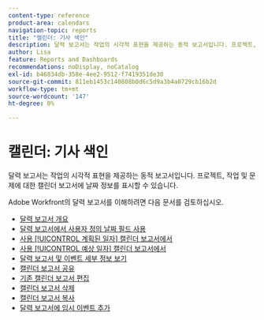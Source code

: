 ```yaml
---
content-type: reference
product-area: calendars
navigation-topic: reports
title: "캘린더: 기사 색인"
description: 달력 보고서는 작업의 시각적 표현을 제공하는 동적 보고서입니다. 프로젝트, 작업 및 문제에 대한 캘린더 보고서에 날짜 정보를 표시할 수 있습니다. Adobe Workfront의 달력 보고서를 이해하려면 이 문서를 검토하십시오.
author: Lisa
feature: Reports and Dashboards
recommendations: noDisplay, noCatalog
exl-id: b46834db-358e-4ee2-9512-f7419351de30
source-git-commit: 811eb1453c140808b0d6c5d9a3b4a0729cb16b2d
workflow-type: tm+mt
source-wordcount: '147'
ht-degree: 0%

---
```


# 캘린더: 기사 색인

<!--Audited: 01/2024-->

달력 보고서는 작업의 시각적 표현을 제공하는 동적 보고서입니다. 프로젝트, 작업 및 문제에 대한 캘린더 보고서에 날짜 정보를 표시할 수 있습니다.

Adobe Workfront의 달력 보고서를 이해하려면 다음 문서를 검토하십시오.

* [달력 보고서 개요](../../../reports-and-dashboards/reports/calendars/calendar-reports-overview.md)
* [달력 보고서에서 사용자 정의 날짜 필드 사용](../../../reports-and-dashboards/reports/calendars/use-custom-dates.md)
* [사용 [!UICONTROL 계획된 일자] 캘린더 보고서에서](../../../reports-and-dashboards/reports/calendars/use-planned-dates.md)
* [사용 [!UICONTROL 예상 일자] 캘린더 보고서에서](../../../reports-and-dashboards/reports/calendars/use-projected-dates.md)
* [달력 보고서 및 이벤트 세부 정보 보기](../../../reports-and-dashboards/reports/calendars/view-calendar-reports-and-event-details.md)
* [캘린더 보고서 공유](../../../reports-and-dashboards/reports/calendars/share-a-calendar-report.md)
* [기존 캘린더 보고서 편집](../../../reports-and-dashboards/reports/calendars/edit-an-existing-calendar-report.md)
* [캘린더 보고서 삭제](../../../reports-and-dashboards/reports/calendars/delete-a-calendar-report.md)
* [캘린더 보고서 복사](../../../reports-and-dashboards/reports/calendars/copy-a-calendar-report.md)
* [달력 보고서에 임시 이벤트 추가](../../../reports-and-dashboards/reports/calendars/add-ad-hoc-events.md)
